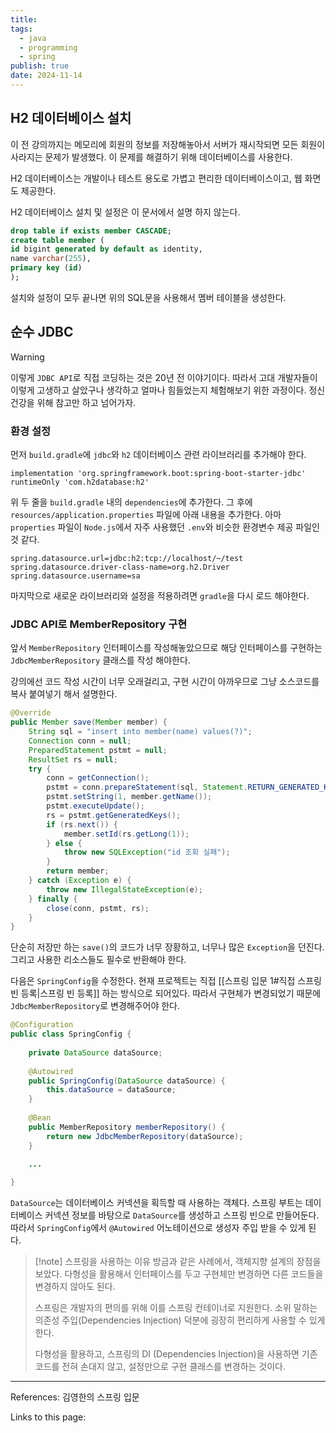 ```yaml
---
title: 
tags:
  - java
  - programming
  - spring
publish: true
date: 2024-11-14
---
```

## H2 데이터베이스 설치
이 전 강의까지는 메모리에 회원의 정보를 저장해놓아서 서버가 재시작되면 모든 회원이 사라지는 문제가 발생했다. 이 문제를 해결하기 위해 데이터베이스를 사용한다.

H2 데이터베이스는 개발이나 테스트 용도로 가볍고 편리한 데이터베이스이고, 웹 화면도 제공한다.

H2 데이터베이스 설치 및 설정은 이 문서에서 설명 하지 않는다.

```sql
drop table if exists member CASCADE;
create table member (
id bigint generated by default as identity,
name varchar(255),
primary key (id)
);
```
설치와 설정이 모두 끝나면 위의 SQL문을 사용해서 멤버 테이블을 생성한다.

## 순수 JDBC
> [!warning]
> 이렇게 `JDBC API`로 직접 코딩하는 것은 20년 전 이야기이다. 따라서 고대 개발자들이 이렇게 고생하고 살았구나 생각하고 얼마나 힘들었는지 체험해보기 위한 과정이다. 정신건강을 위해 참고만 하고 넘어가자.

### 환경 설정
먼저 `build.gradle`에 `jdbc`와 `h2` 데이터베이스 관련 라이브러리를 추가해야 한다.

```
implementation 'org.springframework.boot:spring-boot-starter-jdbc'
runtimeOnly 'com.h2database:h2'
```

위 두 줄을 `build.gradle` 내의 `dependencies`에 추가한다. 그 후에 `resources/application.properties` 파일에 아래 내용을 추가한다. 아마 `properties` 파일이 `Node.js`에서 자주 사용했던 `.env`와 비슷한 환경변수 제공 파일인 것 같다.

```
spring.datasource.url=jdbc:h2:tcp://localhost/~/test  
spring.datasource.driver-class-name=org.h2.Driver  
spring.datasource.username=sa
```

마지막으로 새로운 라이브러리와 설정을 적용하려면 `gradle`을 다시 로드 해야한다.

### JDBC API로 MemberRepository 구현
앞서 `MemberRepository` 인터페이스를 작성해놓았으므로 해당 인터페이스를 구현하는 `JdbcMemberRepository` 클래스를 작성 해야한다.

강의에선 코드 작성 시간이 너무 오래걸리고, 구현 시간이 아까우므로 그냥 소스코드를 복사 붙여넣기 해서 설명한다.

```java title=""
@Override  
public Member save(Member member) {  
    String sql = "insert into member(name) values(?)";  
    Connection conn = null;  
    PreparedStatement pstmt = null;  
    ResultSet rs = null;  
    try {  
        conn = getConnection();  
        pstmt = conn.prepareStatement(sql, Statement.RETURN_GENERATED_KEYS);  
        pstmt.setString(1, member.getName());  
        pstmt.executeUpdate();  
        rs = pstmt.getGeneratedKeys();  
        if (rs.next()) {  
            member.setId(rs.getLong(1));  
        } else {  
            throw new SQLException("id 조회 실패");  
        }  
        return member;  
    } catch (Exception e) {  
        throw new IllegalStateException(e);  
    } finally {  
        close(conn, pstmt, rs);  
    }  
}
```

단순히 저장만 하는 `save()`의 코드가 너무 장황하고, 너무나 많은 `Exception`을 던진다. 그리고 사용한 리소스들도 필수로 반환해야 한다.

다음은 `SpringConfig`을 수정한다. 현재 프로젝트는 직접 [[스프링 입문 1#직접 스프링 빈 등록|스프링 빈 등록]] 하는 방식으로 되어있다. 따라서 구현체가 변경되었기 때문에 `JdbcMemberRepository`로 변경해주어야 한다.

```java title="SpringConfig.java"
@Configuration  
public class SpringConfig {  
  
    private DataSource dataSource;  
  
    @Autowired  
    public SpringConfig(DataSource dataSource) {  
        this.dataSource = dataSource;  
    }  
  
    @Bean  
    public MemberRepository memberRepository() {  
        return new JdbcMemberRepository(dataSource);  
    }

	...
	
}
```

`DataSource`는 데이터베이스 커넥션을 획득할 때 사용하는 객체다. 스프링 부트는 데이터베이스 커넥션 정보를 바탕으로 `DataSource`를 생성하고 스프링 빈으로 만들어둔다. 따라서 `SpringConfig`에서 `@Autowired` 어노테이션으로 생성자 주입 받을 수 있게 된다.

> [!note] 스프링을 사용하는 이유
> 방금과 같은 사례에서, 객체지향 설계의 장점을 보았다. 다형성을 활용해서 인터페이스를 두고 구현체만 변경하면 다른 코드들을 변경하지 않아도 된다.
> 
> 스프링은 개발자의 편의를 위해 이를 스프링 컨테이너로 지원한다. 소위 말하는 의존성 주입(Dependencies Injection) 덕분에 굉장히 편리하게 사용할 수 있게 한다.
> 
> 다형성을 활용하고, 스프링의 DI (Dependencies Injection)을 사용하면 기존 코드를 전혀 손대지 않고, 설정만으로 구현 클래스를 변경하는 것이다.

---
References: 김영한의 스프링 입문

Links to this page: 